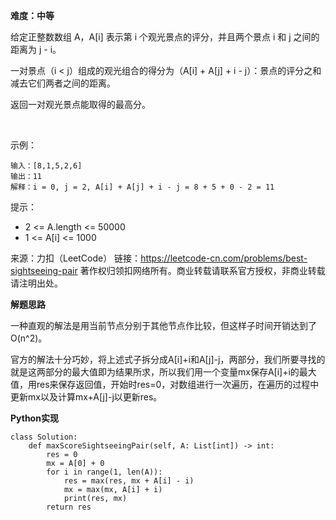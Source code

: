 **难度：中等**   

给定正整数数组 A，A[i] 表示第 i 个观光景点的评分，并且两个景点 i 和 j 之间的距离为 j - i。

一对景点（i < j）组成的观光组合的得分为（A[i] + A[j] + i - j）：景点的评分之和减去它们两者之间的距离。

返回一对观光景点能取得的最高分。

 

示例：
```
输入：[8,1,5,2,6]
输出：11
解释：i = 0, j = 2, A[i] + A[j] + i - j = 8 + 5 + 0 - 2 = 11
```

提示：

- 2 <= A.length <= 50000
- 1 <= A[i] <= 1000

来源：力扣（LeetCode）
链接：https://leetcode-cn.com/problems/best-sightseeing-pair
著作权归领扣网络所有。商业转载请联系官方授权，非商业转载请注明出处。    

**解题思路**   

一种直观的解法是用当前节点分别于其他节点作比较，但这样子时间开销达到了O(n^2)。    

官方的解法十分巧妙，将上述式子拆分成A[i]+i和A[j]-j，两部分，我们所要寻找的就是这两部分的最大值即为结果所求，所以我们用一个变量mx保存A[i]+i的最大值，用res来保存返回值，开始时res=0，对数组进行一次遍历，在遍历的过程中更新mx以及计算mx+A[j]-j以更新res。    

**Python实现**   
```
class Solution:
    def maxScoreSightseeingPair(self, A: List[int]) -> int:
        res = 0
        mx = A[0] + 0
        for i in range(1, len(A)):
            res = max(res, mx + A[i] - i)
            mx = max(mx, A[i] + i)
            print(res, mx)
        return res
```